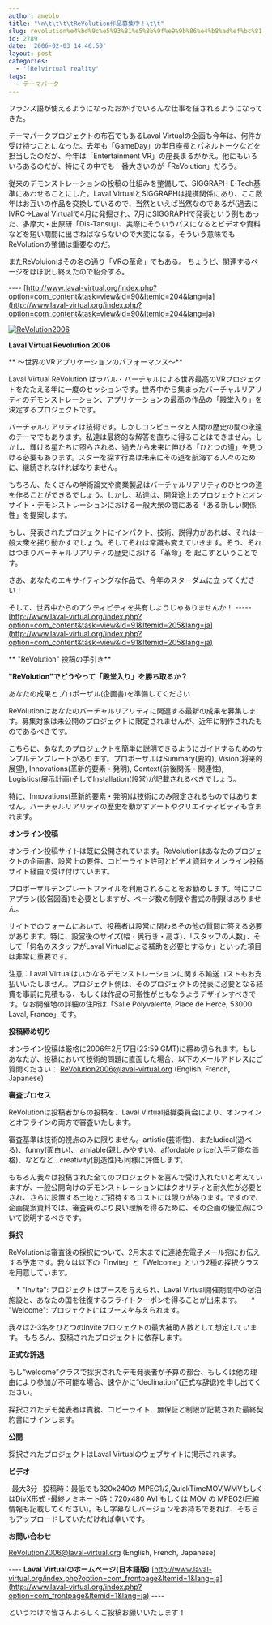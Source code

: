 ```yaml
---
author: ameblo
title: "\n\t\t\t\tReVolution作品募集中！\t\t"
slug: revolution%e4%bd%9c%e5%93%81%e5%8b%9f%e9%9b%86%e4%b8%ad%ef%bc%81
id: 2789
date: '2006-02-03 14:46:50'
layout: post
categories:
  - '[Re]virtual reality'
tags:
  - テーマパーク
---
```


フランス語が使えるようになったおかげでいろんな仕事を任されるようになってきた。

テーマパークプロジェクトの布石でもあるLaval Virtualの企画も今年は、何件か受け持つことになった。去年も「GameDay」の半日座長とパネルトークなどを担当したのだが、今年は「Entertainment VR」の座長まるがかえ。他にもいろいろあるのだが、特にその中でも一番大きいのが「ReVolution」だろう。

従来のデモンストレーションの投稿の仕組みを整備して、SIGGRAPH E-Tech基準にあわせることにした。Laval VirtualとSIGGRAPHは提携関係にあり、ここ数年はお互いの作品を交換しているので、当然といえば当然なのであるが(過去にIVRC→Laval Virtualで4月に発掘され、7月にSIGGRAPHで発表という例もあった、多摩大・出原研「Dis-Tansu」)、実際にそういうパスになるとビデオや資料などを短い期間に出さねばならないので大変になる。そういう意味でもReVolutionの整備は重要なのだ。

またReVoluionはその名の通り「VRの革命」でもある。 ちょうど、関連するページをほぼ訳し終えたので紹介する。

---- [http://www.laval-virtual.org/index.php?option=com_content&task=view&id=90&Itemid=204&lang=ja](http://www.laval-virtual.org/index.php?option=com_content&task=view&id=90&Itemid=204&lang=ja)

[![ReVolution2006](http://blog-imgs-42.fc2.com/a/k/i/akihikofr/blog_import_4f5641bd6862d.gif)](http://blog-imgs-42.fc2.com/a/k/i/akihikofr/blog_import_4f5641bd7b5e6.gif)

**Laval Virtual Revolution 2006**

** ～世界のVRアプリケーションのパフォーマンス～**

Laval Virtual ReVolution はラバル・バーチャルによる世界最高のVRプロジェクトをたたえる年に一度のセッションです。世界中から集まったバーチャルリアリティのデモンストレーション、アプリケーションの最高の作品の「殿堂入り」を決定するプロジェクトです。

バーチャルリアリティは技術です。しかしコンピュータと人間の歴史の間の永遠のテーマでもあります。私達は最終的な解答を直ちに得ることはできません。しかし、輝ける星たちに照らされる、過去から未来に伸びる「ひとつの道」を見つける必要もあります。スターを探す行為は未来にその道を航海する人々のために、継続されなければなりません。

もちろん、たくさんの学術論文や商業製品はバーチャルリアリティのひとつの道を作ることができるでしょう。しかし、私達は、開発途上のプロジェクトとオンサイト・デモンストレーションにおける一般大衆の間にある「ある新しい関係性」を提案します。

もし、発表されたプロジェクトにインパクト、技術、説得力があれば、それは一般大衆を揺り動かすでしょう。そしてそれは常識も変えていきます。そう、それはつまりバーチャルリアリティの歴史における「革命」を 起こすということです。

さあ、あなたのエキサイティングな作品で、今年のスターダムに立ってください！

そして、世界中からのアクティビティを共有しようじゃありませんか！ ----- [http://www.laval-virtual.org/index.php?option=com_content&task=view&id=91&Itemid=205&lang=ja](http://www.laval-virtual.org/index.php?option=com_content&task=view&id=91&Itemid=205&lang=ja)

** "ReVolution" 投稿の手引き**

**"ReVolution"でどうやって「殿堂入り」を勝ち取るか？**

あなたの成果とプロポーザル(企画書)を準備してください

ReVolutionはあなたのバーチャルリアリティに関連する最新の成果を募集します。募集対象は未公開のプロジェクトに限定されませんが、近年に制作されたものであるべきです。

こちらに、あなたのプロジェクトを簡単に説明できるようにガイドするためのサンプルテンプレートがあります。プロポーザルはSummary(要約), Vision(将来的展望), Innovations(革新的要素・発明), Context(前後関係・関連性), Logistics(展示計画)そしてInstallation(設営)が記載されるべきでしょう。

特に、Innovations(革新的要素・発明)は技術にのみ限定されるものではありません。バーチャルリアリティの歴史を動かすアートやクリエイティビティも含まれます。

**オンライン投稿**

オンライン投稿サイトは既に公開されています。ReVolutionはあなたのプロジェクトの企画書、設営上の要件、コピーライト許可とビデオ資料をオンライン投稿サイト経由で受け付けています。

プロポーザルテンプレートファイルを利用されることをお勧めします。特にフロアプラン(設営図面)を必要としますが、ページ数の制限や書式の制限はありません。

サイトでのフォームにおいて、投稿者は設営に関わるその他の質問に答える必要があります。特に、設営後のサイズ(幅・奥行き・高さ)、「スタッフの人数」、そして「何名のスタッフがLaval Virtualによる補助を必要とするか」といった項目は非常に重要です。

注意：Laval Virtualはいかなるデモンストレーションに関する輸送コストもお支払いいたしません。プロジェクト側は、そのプロジェクトの発表に必要となる経費を事前に見積もる、もしくは作品の可搬性がともなうようデザインすべきです。なお開催地の詳細の住所は「Salle Polyvalente, Place de Herce, 53000 Laval, France」です。

**投稿締め切り**

オンライン投稿は厳格に2006年2月17日(23:59 GMT)に締め切られます。もしあなたが、投稿において技術的問題に直面した場合、以下のメールアドレスにご質問ください： [ReVolution2006@laval-virtual.org](mailto:ReVolution2006@laval-virtual.org) (English, French, Japanese)

**審査プロセス**

ReVolutionは投稿者からの投稿を、Laval Virtual組織委員会により、オンラインとオフラインの両方で審査いたします。

審査基準は技術的視点のみに限りません。artistic(芸術性)、またludical(遊べる)、funny(面白い)、 amiable(親しみやすい)、affordable price(入手可能な価格)、などなど…creativity(創造性)も同様に評価します。

もちろん我々は投稿された全てのプロジェクトを喜んで受け入れたいと考えていますが、一般公開向けのデモンストレーションにはクオリティと耐久性が必要とされ、さらに設置する土地とご招待するコストには限りがあります。ですので、企画提案資料では、審査員のより良い理解を得るために、その企画の優位点について説明するべきです。

**採択**

ReVolutionは審査後の採択について、2月末までに連絡先電子メール宛にお伝えする予定です。我々は以下の「Invite」と「Welcome」という2種の採択クラスを用意しています。

    * "Invite": プロジェクトはブースを与えられ、Laval Virtual開催期間中の宿泊施設と、あなたの国を往復するフライトクーポンを得ることが出来ます。     * "Welcome": プロジェクトにはブースを与えられます。

我々は2-3名をひとつのInviteプロジェクトの最大補助人数として想定しています。 もちろん、投稿されたプロジェクトに依存します。

**正式な辞退**

もし“welcome”クラスで採択されたデモ発表者が予算の都合、もしくは他の理由により参加が不可能な場合、速やかに“declination”(正式な辞退)を申し出てください。

採択されたデモ発表者は責務、コピーライト、無保証と制限が記載された最終契約書にサインします。

**公開**

採択されたプロジェクトはLaval Virtualのウェブサイトに掲示されます。

**ビデオ**

-最大3分 -投稿時：最低でも320x240の MPEG1/2,QuickTimeMOV,WMVもしくはDivX形式 -最終ノミネート時：720x480 AVI もしくは MOV の MPEG2(圧縮情報も記載してください)。もし字幕なしバージョンをお持ちであれば、そちらもアップロードしていただければ幸いです。

**お問い合わせ**

[ReVolution2006@laval-virtual.org](mailto:ReVolution2006@laval-virtual.org) (English, French, Japanese)

---- **Laval Virtualのホームページ(日本語版)** [http://www.laval-virtual.org/index.php?option=com_frontpage&Itemid=1&lang=ja](http://www.laval-virtual.org/index.php?option=com_frontpage&Itemid=1&lang=ja) ----

というわけで皆さんよろしくご投稿お願いいたします！